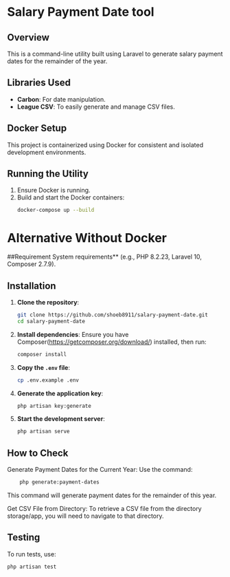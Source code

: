 # Salary Payment Date tool

## Overview
This is a command-line utility built using Laravel to generate salary payment dates for the remainder of the year.

## Libraries Used
- **Carbon**: For date manipulation.
- **League CSV**: To easily generate and manage CSV files.

## Docker Setup
This project is containerized using Docker for consistent and isolated development environments.

## Running the Utility
1. Ensure Docker is running.
2. Build and start the Docker containers:
    ```bash
    docker-compose up --build
   ```

# Alternative Without Docker

##Requirement
System requirements** (e.g., PHP 8.2.23, Laravel 10, Composer 2.7.9).
## Installation

1. **Clone the repository**:
    ```bash
    git clone https://github.com/shoeb8911/salary-payment-date.git
    cd salary-payment-date
    ```

2. **Install dependencies**:
    Ensure you have Composer(https://getcomposer.org/download/) installed, then run:
    ```bash
    composer install
    ```

3. **Copy the `.env` file**:
    ```bash
    cp .env.example .env
    ```

4. **Generate the application key**:
    ```bash
    php artisan key:generate
    ```

5. **Start the development server**:
    ```bash
    php artisan serve
    ```

## How to Check
Generate Payment Dates for the Current Year:
Use the command:
```bash 
    php generate:payment-dates 
```
This command will generate payment dates for the remainder of this year.

Get CSV File from Directory:
To retrieve a CSV file from the directory storage/app, you will need to navigate to that directory.


## Testing

To run tests, use:
```bash
php artisan test
